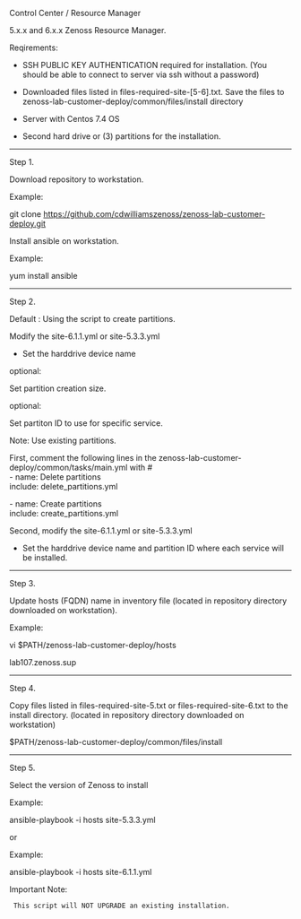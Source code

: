 
Control Center / Resource Manager

5.x.x and 6.x.x Zenoss Resource Manager.

Reqirements:

- SSH PUBLIC KEY AUTHENTICATION required for installation. (You should be able to connect to server via ssh without a password)

- Downloaded files listed in files-required-site-[5-6].txt. Save the files to zenoss-lab-customer-deploy/common/files/install directory 

- Server with Centos 7.4 OS

- Second hard drive or (3) partitions for the installation. 


----

Step 1. 

Download repository to workstation. 

Example:

git clone https://github.com/cdwilliamszenoss/zenoss-lab-customer-deploy.git

Install ansible on workstation.

Example:

yum install ansible

----

Step 2.

Default : Using the script to create partitions. 

Modify the site-6.1.1.yml or site-5.3.3.yml 
- Set the harddrive device name

optional:

Set partition creation size.

optional:

Set partiton ID to use for specific service. 

Note: Use existing partitions. 

First, comment the following lines in the zenoss-lab-customer-deploy/common/tasks/main.yml with #  
\- name: Delete partitions\
  include: delete_partitions.yml

\- name: Create partitions\
  include: create_partitions.yml

Second, modify the site-6.1.1.yml or site-5.3.3.yml 
- Set the harddrive device name and partition ID where each service will be installed.

 
----

Step 3.

Update hosts (FQDN) name in inventory file (located in repository directory downloaded on workstation).

Example:

vi $PATH/zenoss-lab-customer-deploy/hosts

lab107.zenoss.sup

----

Step 4.

Copy files listed in files-required-site-5.txt or files-required-site-6.txt to the install directory.
(located in repository directory downloaded on workstation)

$PATH/zenoss-lab-customer-deploy/common/files/install 

----

Step 5.

Select the version of Zenoss to install

Example:

ansible-playbook -i hosts site-5.3.3.yml

or

Example:

ansible-playbook -i hosts site-6.1.1.yml


Important Note:
     
     This script will NOT UPGRADE an existing installation.



